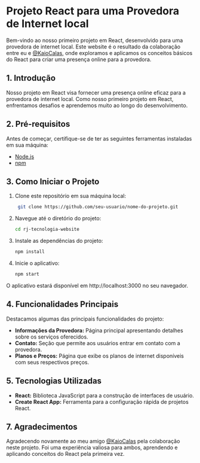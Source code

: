 # Projeto React para uma Provedora de Internet local

Bem-vindo ao nosso primeiro projeto em React, desenvolvido para uma provedora de internet local. Este website é o resultado da colaboração entre eu e [@KaioCalas](https://github.com/KaioCalas), onde exploramos e aplicamos os conceitos básicos do React para criar uma presença online para a provedora.

## 1. Introdução

Nosso projeto em React visa fornecer uma presença online eficaz para a provedora de internet local. Como nosso primeiro projeto em React, enfrentamos desafios e aprendemos muito ao longo do desenvolvimento.

## 2. Pré-requisitos

Antes de começar, certifique-se de ter as seguintes ferramentas instaladas em sua máquina:

- [Node.js](https://nodejs.org/)
- [npm](https://www.npmjs.com/)

## 3. Como Iniciar o Projeto

1. Clone este repositório em sua máquina local:

   ```bash
    git clone https://github.com/seu-usuario/nome-do-projeto.git

2. Navegue até o diretório do projeto:
    ```bash
    cd rj-tecnologia-website

3. Instale as dependências do projeto:

    ```bash
    npm install

4. Inicie o aplicativo:

    ```bash
    npm start

O aplicativo estará disponível em http://localhost:3000 no seu navegador.

## 4. Funcionalidades Principais

Destacamos algumas das principais funcionalidades do projeto:

- **Informações da Provedora:** Página principal apresentando detalhes sobre os serviços oferecidos.
- **Contato:** Seção que permite aos usuários entrar em contato com a provedora.
- **Planos e Preços:** Página que exibe os planos de internet disponíveis com seus respectivos preços.


## 5. Tecnologias Utilizadas

- **React:** Biblioteca JavaScript para a construção de interfaces de usuário.
- **Create React App:** Ferramenta para a configuração rápida de projetos React.

## 7. Agradecimentos

Agradecendo novamente ao meu amigo [@KaioCalas](https://github.com/KaioCalas) pela colaboração neste projeto. Foi uma experiência valiosa para ambos, aprendendo e aplicando conceitos do React pela primeira vez.
